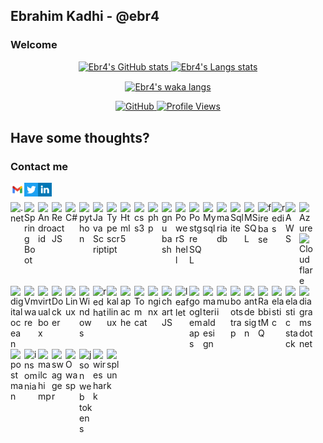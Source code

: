 ## Ebrahim Kadhi - @ebr4

### Welcome

<p align="center">
  <a href="https://github.com/Ebr4/github-readme-stats">
    <img alt="Ebr4's GitHub stats" src="https://github-readme-stats-ten-drab-34.vercel.app/api?username=ebr4&show_icons=true&theme=transparent"/>
  </a>

  <a href="https://github.com/Ebr4/github-readme-stats">
    <img alt="Ebr4's Langs stats" src="https://github-readme-stats-ten-drab-34.vercel.app/api/top-langs/?username=ebr4&show_icons=true&theme=transparent&langs_count=10&layout=compact&hide_progress=true" />
  </a>
</p>

<p align="center">
  <a href="https://github.com/Ebr4/github-readme-stats">
    <img alt="Ebr4's waka langs"align="center" src="https://github-readme-stats-ten-drab-34.vercel.app/api/wakatime?username=ebr4&theme=transparent" />
  </a>
</p>

<p align="center">
  <a href="https://github.com/ebr4?tab=followers">
    <img alt="GitHub" src="https://img.shields.io/github/followers/ebr4?label=GitHub&logo=GitHub&style=for-the-badge">
  </a>
  <a href="https://github.com/ebr4">
    <img alt="Profile Views" src="https://komarev.com/ghpvc/?username=ebr4&style=for-the-badge">
  </a>
</p>

## Have some thoughts?

### Contact me

[<img align="left" width="22" alt="ebrahim kadhi on Gmail" src="https://raw.githubusercontent.com/edent/SuperTinyIcons/master/images/svg/gmail.svg">](mailto:ebrahimkadhi@gmail.com)
[<img align="left" width="22" alt="ebrahim kadhi on Twitter" src="https://raw.githubusercontent.com/edent/SuperTinyIcons/master/images/svg/twitter.svg">](https://twitter.com/m1h4rbe)
[<img align="left" width="22" alt="ebrahim kadhi on LinkedIn" src="https://raw.githubusercontent.com/edent/SuperTinyIcons/master/images/svg/linkedin.svg">](https://linkedin.com/in/ebrahim-kadhi)
<br>

<p align="center">
  <!-- 
  # NOTE: 
    1- I JUST ADDED WHAT I USED BEFORE.
    2- This section is written for fun and memory only :P
  icons: https://simpleicons.org/ -->
  <!--Frameworks--><p>
  <img align="left" width="22" src="https://cdn.simpleicons.org/.net" alt=".net">
  <img align="left" width="22" src="https://cdn.simpleicons.org/springboot" alt="Spring Boot">
  <img align="left" width="22" src="https://cdn.simpleicons.org/android" alt="Android">
  <img align="left" width="22" src="https://cdn.simpleicons.org/react" alt="React JS">
  </p>
  <!--Languages--><p>
  
  <img align="left" width="22" src="https://cdn.simpleicons.org/csharp" alt="C#">
  <img align="left" width="22" src="https://cdn.simpleicons.org/python" alt="python">
  <!--<img align="left" width="22" src="https://cdn.simpleicons.org/java" alt="Java">-->
  <img align="left" width="22" src="https://cdn.simpleicons.org/javascript" alt="JavaScript">
  <img align="left" width="22" src="https://cdn.simpleicons.org/typescript" alt="Typescript">
  <img align="left" width="22" src="https://cdn.simpleicons.org/html5" alt="Html5">
  <img align="left" width="22" src="https://cdn.simpleicons.org/css3" alt="css3">
  <img align="left" width="22" src="https://cdn.simpleicons.org/php" alt="php">
  <img align="left" width="22" src="https://cdn.simpleicons.org/gnubash" alt="gnu bash">
  <img align="left" width="22" src="https://cdn.simpleicons.org/powershell" alt="PowerShell">
  </p>
  <!--DBS--><p>
  <img align="left" width="22" src="https://cdn.simpleicons.org/postgresql" alt="PostgreSQL">
  <img align="left" width="22" src="https://cdn.simpleicons.org/mysql" alt="Mysql">
  <img align="left" width="22" src="https://cdn.simpleicons.org/mariadb" alt="mariadb">
  <img align="left" width="22" src="https://cdn.simpleicons.org/sqlite" alt="Sqlite">
  <img align="left" width="22" src="https://cdn.simpleicons.org/microsoftsqlserver" alt="MSSQL">
  <img align="left" width="22" src="https://cdn.simpleicons.org/firebase" alt="firebase">
  <img align="left" width="22" src="https://cdn.simpleicons.org/redis" alt="redis">
  </p>
  <!--CLOUD--><p>
  <img align="left" width="22" src="https://cdn.simpleicons.org/amazonaws" alt="AWS">
  <img align="left" width="22" src="https://cdn.simpleicons.org/microsoftazure" alt="Azure">
  <img align="left" width="22" src="https://cdn.simpleicons.org/cloudflare" alt="Cloudflare">
  <img align="left" width="22" src="https://cdn.simpleicons.org/digitalocean" alt="digital ocean">
  <img align="left" width="22" src="https://cdn.simpleicons.org/vmware" alt="Vmware">
  <img align="left" width="22" src="https://cdn.simpleicons.org/virtualbox" alt="virtual box">
  <img align="left" width="22" src="https://cdn.simpleicons.org/docker" alt="Docker">
  </p>
  <!--SDKs--><p>
  <!--<img align="left" width="22" src="https://cdn.simpleicons.org/androidstudio" alt="Android Studio">
  payment gateways: checkout, payfort, hyper pay,STC pay ...etc
  like card...etc
  -->
  </p>
  <!--OSs--><p>
  <img align="left" width="22" src="https://cdn.simpleicons.org/linux" alt="Linux">
  <img align="left" width="22" src="https://cdn.simpleicons.org/windows" alt="Windows">
  <img align="left" width="22" src="https://cdn.simpleicons.org/redhat" alt="red hat">
  <img align="left" width="22" src="https://cdn.simpleicons.org/kalilinux" alt="kalilinux">
  </p>
  <!--WebServers--><p>
  <img align="left" width="22" src="https://cdn.simpleicons.org/apache" alt="apache">
  <img align="left" width="22" src="https://cdn.simpleicons.org/apachetomcat" alt="Tom cat">
  <img align="left" width="22" src="https://cdn.simpleicons.org/nginx" alt="nginx">
  <!--<img align="left" width="22" src="https://cdn.simpleicons.org/iis" alt="microsoft IIS">-->
  </p>
  <!--libs--><p>
  <img align="left" width="22" src="https://cdn.simpleicons.org/chartdotjs" alt="chart JS">
  <img align="left" width="22" src="https://cdn.simpleicons.org/leaflet" alt="leaflet">
  <img align="left" width="22" src="https://cdn.simpleicons.org/googlemaps" alt="googlemaps">
  <img align="left" width="22" src="https://cdn.simpleicons.org/materialdesign" alt="materialdesign">
  <img align="left" width="22" src="https://cdn.simpleicons.org/mui" alt="mui">
  <img align="left" width="22" src="https://cdn.simpleicons.org/bootstrap" alt="bootstrap">
  <img align="left" width="22" src="https://cdn.simpleicons.org/antdesign" alt="antdesign">
  </p>
  <!--Utils--><p>
  <img align="left" width="22" src="https://cdn.simpleicons.org/rabbitmq" alt="RabbitMQ">
  <!--<img align="left" width="22" src="https://cdn.simpleicons.org/apachekafka" alt="apachekafka">-->
  <img align="left" width="22" src="https://cdn.simpleicons.org/elastic" alt="elastic">
  <img align="left" width="22" src="https://cdn.simpleicons.org/elasticstack" alt="elastic stack">
  <img align="left" width="22" src="https://cdn.simpleicons.org/diagramsdotnet" alt="diagramsdotnet">
  <img align="left" width="22" src="https://cdn.simpleicons.org/postman" alt="postman">
  <img align="left" width="22" src="https://cdn.simpleicons.org/insomnia" alt="insomnia">
  <img align="left" width="22" src="https://cdn.simpleicons.org/mailchimp" alt="mailchimp">
  <img align="left" width="22" src="https://cdn.simpleicons.org/swagger" alt="swagger">

  <!--<img align="left" width="22" src="https://cdn.simpleicons.org/git" alt="git">
  <img align="left" width="22" src="https://cdn.simpleicons.org/github" alt="github">
  <img align="left" width="22" src="https://cdn.simpleicons.org/gitlab" alt="gitlab">
  <img align="left" width="22" src="https://cdn.simpleicons.org/bitbucket" alt="bitbucket"> -->
  </p>
  <!--Security--><p>
  <img align="left" width="22" src="https://cdn.simpleicons.org/owasp" alt="Owasp">
  <img align="left" width="22" src="https://cdn.simpleicons.org/jsonwebtokens" alt="json web tokens">
  <img align="left" width="22" src="https://cdn.simpleicons.org/wireshark" alt="wireshark">
  <img align="left" width="22" src="https://cdn.simpleicons.org/splunk" alt="splunk">
  <!--
  metasploit, nexpose, netsparker, Acunetix, skipfish, IBM AppScan, burpsuite...etc :)
  -->
  </p>
  <!--Management tools-->
  <!--
  <img align="left" width="22" src="https://cdn.simpleicons.org/jira" alt="Jira">
  <img align="left" width="22" src="https://cdn.simpleicons.org/confluence" alt="Confluence">
  <img align="left" width="22" src="https://cdn.simpleicons.org/trello" alt="Trello">
  <img align="left" width="22" src="https://cdn.simpleicons.org/microsoftteams" alt="Microsoft Teams">
  <img align="left" width="22" src="https://cdn.simpleicons.org/slack" alt="Slack">
  <img align="left" width="22" src="https://cdn.simpleicons.org/ClickUp" alt="ClickUp">
  <img align="left" width="22" src="https://cdn.simpleicons.org/notion" alt="notion">
  -->

  <!--
  hacking platforms : tryhackme, hackthebox, hackthissite.org ....etc
  bug bounty platforms: bug crowd, HackerOne, INTIGRITI, bugbounty.sa ..etc
  -->
  



</p>
